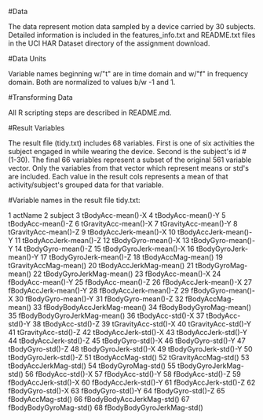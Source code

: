 #Data

The data represent motion data sampled by a device carried by 30 subjects. Detailed information is included in the features_info.txt and README.txt files in the UCI HAR Dataset directory of the assignment download.

#Data Units

Variable names beginning w/"t" are in time domain and w/"f" in frequency domain. Both are normalized to values b/w -1 and 1.

#Transforming Data

All R scripting steps are described in README.md.

#Result Variables

The result file (tidy.txt) includes 68 variables. First is one of six activities the subject engaged in while wearing the device. Second is the subject's id # (1-30). The final 66 variables represent a subset of the original 561 variable vector. Only the variables from that vector which represent means or std's are included. Each value in the result cols represents a mean of that activity/subject's grouped data for that variable.


#Variable names in the result file tidy.txt:


1                      actName
2                      subject
3            tBodyAcc-mean()-X
4            tBodyAcc-mean()-Y
5            tBodyAcc-mean()-Z
6         tGravityAcc-mean()-X
7         tGravityAcc-mean()-Y
8         tGravityAcc-mean()-Z
9        tBodyAccJerk-mean()-X
10       tBodyAccJerk-mean()-Y
11       tBodyAccJerk-mean()-Z
12          tBodyGyro-mean()-X
13          tBodyGyro-mean()-Y
14          tBodyGyro-mean()-Z
15      tBodyGyroJerk-mean()-X
16      tBodyGyroJerk-mean()-Y
17      tBodyGyroJerk-mean()-Z
18          tBodyAccMag-mean()
19       tGravityAccMag-mean()
20      tBodyAccJerkMag-mean()
21         tBodyGyroMag-mean()
22     tBodyGyroJerkMag-mean()
23           fBodyAcc-mean()-X
24           fBodyAcc-mean()-Y
25           fBodyAcc-mean()-Z
26       fBodyAccJerk-mean()-X
27       fBodyAccJerk-mean()-Y
28       fBodyAccJerk-mean()-Z
29          fBodyGyro-mean()-X
30          fBodyGyro-mean()-Y
31          fBodyGyro-mean()-Z
32          fBodyAccMag-mean()
33  fBodyBodyAccJerkMag-mean()
34     fBodyBodyGyroMag-mean()
35 fBodyBodyGyroJerkMag-mean()
36            tBodyAcc-std()-X
37            tBodyAcc-std()-Y
38            tBodyAcc-std()-Z
39         tGravityAcc-std()-X
40         tGravityAcc-std()-Y
41         tGravityAcc-std()-Z
42        tBodyAccJerk-std()-X
43        tBodyAccJerk-std()-Y
44        tBodyAccJerk-std()-Z
45           tBodyGyro-std()-X
46           tBodyGyro-std()-Y
47           tBodyGyro-std()-Z
48       tBodyGyroJerk-std()-X
49       tBodyGyroJerk-std()-Y
50       tBodyGyroJerk-std()-Z
51           tBodyAccMag-std()
52        tGravityAccMag-std()
53       tBodyAccJerkMag-std()
54          tBodyGyroMag-std()
55      tBodyGyroJerkMag-std()
56            fBodyAcc-std()-X
57            fBodyAcc-std()-Y
58            fBodyAcc-std()-Z
59        fBodyAccJerk-std()-X
60        fBodyAccJerk-std()-Y
61        fBodyAccJerk-std()-Z
62           fBodyGyro-std()-X
63           fBodyGyro-std()-Y
64           fBodyGyro-std()-Z
65           fBodyAccMag-std()
66   fBodyBodyAccJerkMag-std()
67      fBodyBodyGyroMag-std()
68  fBodyBodyGyroJerkMag-std()